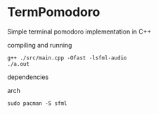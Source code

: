# TermPomodoro
Simple terminal pomodoro implementation in C++

compiling and running

    g++ ./src/main.cpp -Ofast -lsfml-audio
    ./a.out

dependencies

arch

    sudo pacman -S sfml
    
